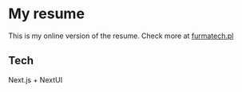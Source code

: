 # My resume

This is my online version of the resume. 
Check more at [furmatech.pl](https://furmatech.pl/)

## Tech

Next.js + NextUI

